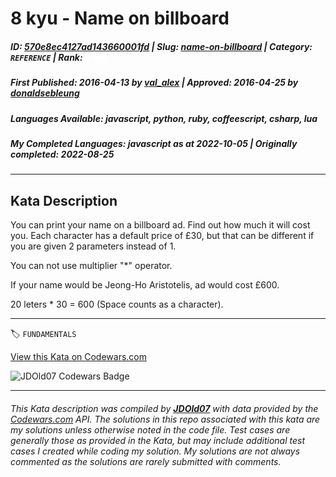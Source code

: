 # 8 kyu - Name on billboard

##### **ID**: [570e8ec4127ad143660001fd](https://www.codewars.com/kata/570e8ec4127ad143660001fd) | **Slug**: [name-on-billboard](https://www.codewars.com/kata/570e8ec4127ad143660001fd) | **Category**: `REFERENCE` | **Rank**: <span style="color:white">8 kyu</span>

##### **First Published**: 2016-04-13 ***by*** [val_alex](https://www.codewars.com/users/val_alex) | **Approved**: 2016-04-25 ***by*** [donaldsebleung](https://www.codewars.com/users/donaldsebleung)

##### **Languages Available**: javascript, python, ruby, coffeescript, csharp, lua

##### **My Completed Languages**: javascript ***as at*** 2022-10-05 | **Originally completed**: 2022-08-25

---

## Kata Description


You can print your name on a billboard ad. Find out how much it will cost you. Each character has a default price of £30, but that can be different if you are given 2 parameters instead of 1.



You can not use multiplier "*" operator.



If your name would be Jeong-Ho Aristotelis, ad would cost £600.

20 leters * 30 = 600 (Space counts as a character).

---


🏷 `FUNDAMENTALS`


[View this Kata on Codewars.com](https://www.codewars.com/kata/570e8ec4127ad143660001fd)

![](https://www.codewars.com/users/jdold07/badges/large "JDOld07 Codewars Badge")

---

###### *This Kata description was compiled by [**JDOld07**](https://tpstech.dev) with data provided by the [Codewars.com](https://www.codewars.com) API.  The solutions in this repo associated with this kata are my solutions unless otherwise noted in the code file.  Test cases are generally those as provided in the Kata, but may include additional test cases I created while coding my solution.  My solutions are not always commented as the solutions are rarely submitted with comments.*
